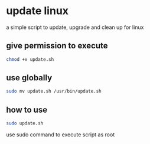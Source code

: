 # update linux

a simple script to update, upgrade and clean up for linux

## give permission to execute

```bash
chmod +x update.sh
```

## use globally

```bash
sudo mv update.sh /usr/bin/update.sh
```

## how to use

```bash
sudo update.sh
```

use sudo command to execute script as root